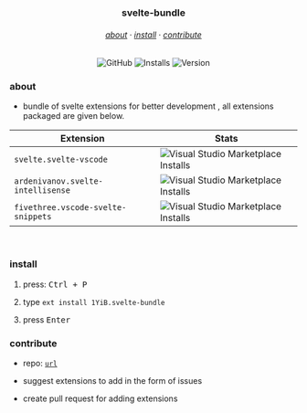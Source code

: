 <h3 align="center">
    svelte-bundle
</h3>
<h6 align="center">
    <a href="#about">about</a>
    ·
    <a href="#install">install</a>
    ·
    <a href="#dev">contribute</a>
</h6>
<div align="center">

![GitHub](https://img.shields.io/github/license/1yib/vsc-bundle?color=A3BE8C&style=flat-square)
![Installs](https://vsmarketplacebadges.dev/installs-short/1YIB.svelte-bundle.svg?&logo=visualstudiocode&color=A3BE8C)
![Version](https://vsmarketplacebadges.dev/version-short/1YiB.svelte-bundle.svg?&logo=visualstudiocode&color=A3BE8C&label=version)

</div>


### about


- bundle of svelte extensions for better development , all extensions packaged are given below.

| Extension | Stats |
|---|---|
| `svelte.svelte-vscode` | ![Visual Studio Marketplace Installs](https://vsmarketplacebadges.dev/installs-short/svelte.svelte-vscode.svg?&logo=visualstudiocode&color=A3BE8C) |
| `ardenivanov.svelte-intellisense` | ![Visual Studio Marketplace Installs](https://vsmarketplacebadges.dev/installs-short/ardenivanov.svelte-intellisense.svg?&logo=visualstudiocode&color=A3BE8C) |
| `fivethree.vscode-svelte-snippets` | ![Visual Studio Marketplace Installs](https://vsmarketplacebadges.dev/installs-short/fivethree.vscode-svelte-snippets.svg?&logo=visualstudiocode&color=A3BE8C) |


<br />


### install

1. press: <kbd>Ctrl + P</kbd>

2. type `ext install 1YiB.svelte-bundle`

3. press <kbd>Enter</kbd>

### contribute

- repo: [`url`](https://github.com/1YiB/vsc-bundle/tree/main/svelte)
- suggest extensions to add in the form of issues

- create pull request for adding extensions
